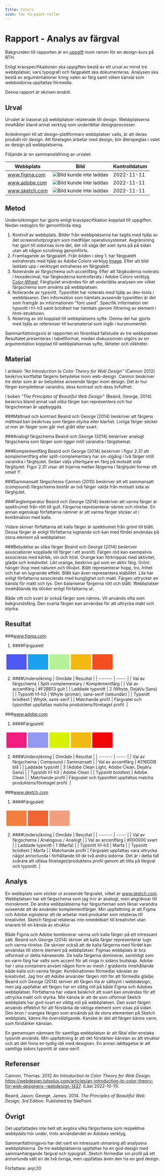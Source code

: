 ```yaml
---
Title: Colors
icon: fas fa-paint-roller
---
```


Rapport - Analys av färgval
=======================

Bakgrunden till rapporten är en [uppgift](https://dbwebb.se/uppgift/utvardera-webbplatsers-fargval-och-kanslan-de-signalerar-v2) inom ramen för en design-kurs på BTH.

Enligt kravspecifikationen ska uppgiften bestå av ett urval av minst tre webbplatser, vars typografi och färgpalett ska dokumenteras. Analysen ska bestå av argumentationer kring valen av färg samt vilken känsla som webbsidorna uppfattas förmedla.

Denna rapport är skriven enskilt.

Urval
-----------------------

Urvalet är baserat på webbplatser relaterade till design. Webbplatserna innehåller bland annat verktyg som underlättar designprocesser.

Anledningen till att design-plattformars webbplatser valts, är att deras produkt rör design. Att företagen arbetar med design, bör återspeglas i valet av design på webbplatserna.

Följande är en sammanställning av urvalet:

|   Webbplats          |    Bild    |    Kontrolldatum       |
|   ---------          |    ----    |     -----      |
|   www.figma.com      | ![Bild kunde inte laddas](../image/figma.png?h=100&save-as=jpg&q=40)  |   2022-11-11  |   
|   www.adobe.com      | ![Bild kunde inte laddas](../image/adobe.png?h=100&save-as=jpg&q=40)  |   2022-11-11  |
|   www.sketch.com     | ![Bild kunde inte laddas](../image/sketch.png?h=100&save-as=jpg&q=40)  |   2022-11-11  |

Metod
-----------------------

Undersökningen har gjorts enligt kravspecifikation kopplad till uppgiften. Nedan redogörs för genomförda steg.

1. Kontroll av webbplats.
Bilder från webbplatserna har tagits med hjälp av det screenshotprogram som medföljer operativsystemet. Avgränsning har gjort till sidornas övre del, det vill säga det som syns på på sidan utan att någon scrollning genomförts.
2. Framtagande av färgpalett.
Från bilden i steg 1, har färgpalett extraherats med hjälp av Adobe Colors verktyg [Image](https://color.adobe.com/create/image). Efter att bild laddats upp i verktyget extraheras en färgpalett.
3. Noterande av färgschema och accentfärg.
Efter att färgkoderna noterats i hexadecimal, har färgkoderna kontrollerats i Adobe Colors verktyg [Color-Wheel](https://color.adobe.com/create/color-wheel). Färghjulet användes för att underlätta analysen om vilket färgschema som använts på webbplatsen.
4. Noterande av typsnitt.
Typsnittet har noterats med hjälp av dev-tools i webbläsaren. Den information som hämtats avseende typsnitten är det som framgår av informationen "font used". Specifik information om typsnitt i h1-h3 samt brödtext har hämtats genom filtrering av element i html-strukturen.
5. Notering av stil kopplad till webbplatsens syfte.
Denna del har gjorts med hjälp av referenser till kursmaterial som ingår i kursmomentet.

Sammanfattningsvis är rapporten en förenklad fallstudie av tre webbplatser. Resultatet presenteras i tabellformat, medan diskussionen utgörs av en argumentation kopplad till webbplatsernas syfte, likheter och olikheter.

Material
-----------------------
I artikeln *"An Introduction to Color Theory for Web Design"* (Cannon 2012) beskrivs kortfattat färgens betydelse inom web-design. Cannon beskriver tre delar som är av betydelse avseende färger inom design. Det är hur färger kompletterar varandra, dess kontrast och dess livfullhet.

I boken *"The Principles of Beautiful Web Design"* (Beaird, George, 2014) beskrivs bland annat vad olika färger kan representera och hur färgscheman är uppbyggda.

###Mättnad och kontrast
Beaird och George (2014) beskriver att färgens mättnad kan beskrivas som färgen styrka eller klarhet. Livliga färger sticker ut mer än färger som går mot grått eller svart.

###Analogt färgschema
Beaird och George (2014) beskriver analogt färgschema som färger som ligger intill varandra i färgshemat.

###Komplementfärg
Beaird och George (2014) beskriver i figur 2.31 att komplementfärg eller split-complementary har sin utgång i två färger intill varandra i färghjulet. Sedan väljs ytterligare en färg på motsatt sida färghjulet. Figur 2.31 visar att linjerna mellan färgerna i färghjulet formar ett smalt Y.

###Sammansatt färgschema
Cannon (2010) beskriver att ett sammansatt (compound) färgschema består av två färger valda från motsatt sida av färghjulet.

###Färgtemperatur
Beaird och George (2014) beskriver att varma färger är spektrumet från rött till gult. Färgerna representerar värme och rörelse. En annan egenskap författarna nämner är att varma färger sticker ut i kombination med kalla.

Vidare skriver författarna att kalla färger är spektrumet från grönt till blått. Dessa färger är enligt författarna lugnande och kan med fördel användas på stora element på webbplatser.   

###Betydelse av olika färger
Beaird och George (2014) beskriver associationer kopplade till färger i ett avsnitt. Färgen röd kan exempelvis associeras med kärlek, vin och höst. Orange kan förknippas med aktivitet, glädje och kreativitet. Likt orange, beskrivs gul som en aktiv färg. Grönt hänger ihop med naturen och tillväxt. Blått representerar hopp, tro, frihet och har en lugnande effekt. Blått kan även representera stabilitet. Lila har enligt författarna associerats med kunglighet och makt. Färgen uttrycker en känsla för makt och lyx. Den balanserar färgerna rött och blått. Webbplatser innehållande lila sticker enligt författarna ut.

Både vitt och svart är också färger som nämns. Vit används ofta som bakgrundsfärg. Den svarta färgen kan användas för att uttrycka makt och styrka.

Resultat
-----------------------
###www.figma.com

1. ####Färgpalett
<table style="border-spacing: 4px; border-collapse: separate">
    <tr>
        <td style="height: 50px; width: 50px; background-color: #5058F2"></td>
        <td style="height: 50px; width: 50px; background-color: #1BA0F2"></td>
        <td style="height: 50px; width: 50px; background-color: #B5F299"></td>
        <td style="height: 50px; width: 50px; background-color: #F2B90F"></td>
        <td style="height: 50px; width: 50px; background-color: #F24E1E"></td>
    </tr>
</table>

2. ####Undersökning
|   Område              | Resultat |
|   -------             |  -----   |
|   Val av färgschema   | Split complementary / Komplementfärg   |
|   Val av accentfärg   | #F2BB13 gult    |
|   Laddade typsnitt   | 2 (Whyte, DejaVu Sans)   |
|   Typsnitt h1-h3      | Whyte (primär), sans-serif (sekundär)  |
|   Typsnitt brödtext   | Whyte, sans-serif |
|   Matchande profil   | Färgvalet och typsnittet uppfattas matcha produktens/företaget profil. |  

###www.adobe.com

1. ####Färgpalett
<table style="border-spacing: 4px; border-collapse: separate">
    <tr>
        <td style="height: 50px; width: 50px; background-color: #F21D81"></td>
        <td style="height: 50px; width: 50px; background-color: #9498F2"></td>
        <td style="height: 50px; width: 50px; background-color: #D7F205"></td>
        <td style="height: 50px; width: 50px; background-color: #F2BB13"></td>
        <td style="height: 50px; width: 50px; background-color: #F20505"></td>
    </tr>
</table>

2. ####Undersökning
|   Område              | Resultat |
|   -------             |  -----   |
|   Val av färgschema   | Compound / Sammansatt    |
|   Val av accentfärg   | #216DDB blå    |
|   Laddade typsnitt   | 3 (Adobe Clean Light, Adobe Clean, DejaVu Sans)   |
|   Typsnitt h1-h3      | Adobe Clean  |
|   Typsnitt brödtext   | Adobe Clean |
|   Matchande profil   | Färgvalet och typsnittet uppfattas matcha produktens/företaget profil. |

###www.sketch.com

1. ####Färgpalett
<table style="border-spacing: 4px; border-collapse: separate">
    <tr>
        <td style="height: 50px; width: 50px; background-color: #F27F3D"></td>
        <td style="height: 50px; width: 50px; background-color: #F26430"></td>
        <td style="height: 50px; width: 50px; background-color: #F29F80"></td>
    </tr>
</table>

2. ####Undersökning
|   Område              | Resultat |
|   -------             |  -----   |
|   Val av färgschema   | Analogous / Analogt    |
|   Val av accentfärg   | #000000 svart    |
|   Laddade typsnitt   | 1 (Marfa)   |
|   Typsnitt h1-h3      | Marfa  |
|   Typsnitt brödtext   | Marfa |
|   Matchande profil   | Färgvalet uppfattas vara uttrycka något annorlunda i förhållande till de två andra sidorna. Det är i detta fall svårare att utläsa företaget/produktens profil genom att titta på färgval och typsnitt. |

Analys
-----------------------
En webbplats som sticker ut avseende färgvalet, vilket är www.sketch.com. Webbplatsen har ett färgschema som jag tror är analogt, men angränsar till monokromt. De andra webbplatserna har färgscheman som liknar varandra avseende att de använder komplementfärger. Min uppfattning är att Figma och Adobe signalerar att de arbetar med produkter som relateras till kreativitet. Sketch färgval relateras inte omedelbart till kreativitet utan snarare till en känsla av struktur.

Både Figma och Adobe kombinerar varma och kalla färger på ett intressant sätt. Beaird och George (2014) skriver att kalla färger representerar lugn och varma rörelse. De skriver också att de kalla färgerna med fördel kan användas till större element på webbplatser. Figmas webbplats är bra utformad ur detta hänseende. De kalla färgerna dominerar, samtidigt som en varm färg har valts som accent för att ringa in sidans budskap. Adobe har i sina containers använt någon form av mesh / gradients innehållande både kalla och varma färger. Kombinationen förmedlar känslan av kreativitet. Jag tror att Adobe använder färgen rött för att förmedla glädje. Beaird och George (2014) skriver att färgen lila är sällsynt i webbdesign, men jag uppfattar att färgen har en viktig roll på både Figma och Adobes webbplatser. Författarna har vidare beskrivit att svart kan användas för att uttrycka makt och styrka. Min känsla är att de som utformat Sketch webbplats har givit svart en viktig roll på webbplatsen. Den svart färgen används effektivt för att förstärka de viktiga element som visas på sidan. Den brun / orangea färgen som används på de stora elementen på Sketch webbplats, känns lite överväldigande. Kanske är det att färgen känns varm, som förstärker känslan.

En gememsam nämnare för samtliga webbplatser är att fåtal eller enstaka typsnitt används. Min uppfattning är att det förstärker känslan av att struktur och att det finns en tydlig idé med designen. En annan iakttagelse är att samtliga sidors typsnitt är sans-serif.

Referenser
-----------------------

Cannon, Thomas. 2012 *An Introduction to Color Theory for Web Design*. https://webdesign.tutsplus.com/articles/an-introduction-to-color-theory-for-web-designers--webdesign-1437. (Läst 2022-10-11).

Beaird, Jason; George, James. 2014. *The Principles of Beautiful Web Design, 3rd Edition*. Published by SitePoint.

Övrigt
-----------------------
Det uppfattades inte helt att avgöra vilka färgschema som respektive webbplats hör under, trots användandet av Adobes verktyg.

Sammanfattningsvis har det varit en intressant utmaning att analysera webbplatserna. De tre webbplatserna uppfattas ha en god design med sammanhängande färgval och typografi. Sketch förmedlar sin profil på ett annorlunda sätt en de två övriga, men uppfattas även den ha en god design.

Författare: anjc20
